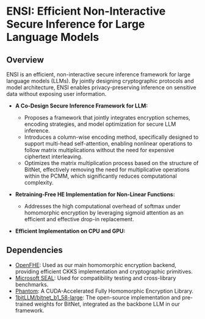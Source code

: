 # ENSI: Efficient Non-Interactive Secure Inference for Large Language Models

## Overview
ENSI is an efficient, non-interactive secure inference framework for large language models (LLMs). By jointly designing cryptographic protocols and model architecture, ENSI enables privacy-preserving inference on sensitive data without exposing user information.

- **A Co-Design Secure Inference Framework for LLM:**  
  - Proposes a framework that jointly integrates encryption schemes, encoding strategies, and model optimization for secure LLM inference.  
  - Introduces a column-wise encoding method, specifically designed to support multi-head self-attention, enabling nonlinear operations to follow matrix multiplications without the need for expensive ciphertext interleaving.  
  - Optimizes the matrix multiplication process based on the structure of BitNet, effectively removing the need for multiplicative operations within the PCMM, which significantly reduces computational complexity.

- **Retraining-Free HE Implementation for Non-Linear Functions:**  
  - Addresses the high computational overhead of softmax under homomorphic encryption by leveraging sigmoid attention as an efficient and effective drop-in replacement.  

- **Efficient Implementation on CPU and GPU:** 

## Dependencies
- [OpenFHE](https://github.com/openfheorg/openfhe-python): Used as our main homomorphic encryption backend, providing efficient CKKS implementation and cryptographic primitives.
- [Microsoft SEAL](https://github.com/microsoft/SEAL): Used for compatibility testing and cross-library benchmarks.
- [Phantom](https://github.com/MrSlavika/phantom-fhe-boot): A CUDA-Accelerated Fully Homomorphic Encryption Library.
- [1bitLLM/bitnet_b1_58-large](https://huggingface.co/1bitLLM/bitnet_b1_58-large): The open-source implementation and pre-trained weights for BitNet, integrated as the backbone LLM in our framework.
